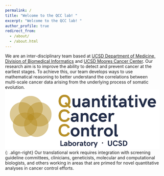 ```yaml
---
permalink: /
title: "Welcome to the QCC lab! "
excerpt: "Welcome to the QCC lab! "
author_profile: true
redirect_from: 
  - /about/
  - /about.html
---
```




We are an inter-disciplinary team based at [UCSD Department of Medicine, Division of Biomedical Informatics](https://medschool.ucsd.edu/som/dbmi/pages/default.aspx) and [UCSD Moores Cancer Center](https://medschool.ucsd.edu/research/moores/Pages/default.aspx). 
Our research aim is to improve the ability to detect and prevent cancer at the earliest stages. 
To achieve this, our team develops ways to use mathematical reasoning to better understand the correlations between multi-scale cancer data arising from the underlying process of somatic evolution. 
![logo-right](/images/Main_Logo_2_20.png){: .align-right}
Our translational work requires integration with screening guideline committees, clinicians, geneticists, molecular and computational biologists, and others working in areas that are primed for novel quantitative analyses in cancer control efforts.

